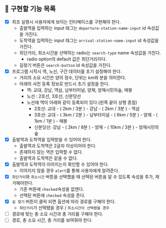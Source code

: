 ## 📝 구현할 기능 목록

- [X] 최초 실행시 사용자에게 보이는 인터페이스를 구현해야 한다.
   - 출발역을 입력하는 input 태그는 ```departure-station-name-input``` id 속성값을 가진다.
   - 도착역을 입력하는 input 태그는 ```arrival-station-name-input``` id 속성값을 가진다.
   - 최단거리, 최소시간을 선택하는 radio는 ```search-type``` name 속성값을 가진다.
      - radio option의 default 값은 최단거리이다.
   - 길찾기 버튼은 ```search-button``` id 속성값을 가진다.  
- [X] 프로그램 시작시 역, 노선, 구간 데이터를 초기 설정해야 한다.
   - 거리의 소요 시간은 양의 정수, 단위는 km와 분을 의미한다.
   - 아래의 사전 등록 정보로 반드시 초기 설정을 한다.
      - 역: 교대, 강남, 역삼, 남부터미널, 양재, 양재시민의숲, 매봉
      - 노선 : 2호선, 3호선, 신분당선 
      - 노선에 역이 아래와 같이 등록되어 있다.(왼쪽 끝이 상행 종점)
        - 2호선: 교대 - ( 2km / 3분 ) - 강남 - ( 2km / 3분 ) - 역삼
        - 3호선: 교대 - ( 3km / 2분 ) - 남부터미널 - ( 6km / 5분 ) - 양재 - ( 1km / 1분 ) - 매봉
        - 신분당선: 강남 - ( 2km / 8분 ) - 양재 - ( 10km / 3분 ) - 양재시민의숲
- [X] 출발역과 도착역을 입력받을 수 있어야 한다.
   - 출발역과 도착역은 2글자 이상이어야 한다.
   - 존재하지 않는 역은 입력할 수 없다.
   - 출발역과 도착역은 같을 수 없다.
- [X] 출발역과 도착역이 이어지는지 확인할 수 있어야 한다.
   - 이어지지 않을 경우 ```alert```를 통해 사용자에게 알려준다.
- [X] ```최단거리```와 ```최소시간``` 버튼을 선택했을 때 선택된 버튼을 알 수 있도록 속성을 추가, 제거해야한다.
   - 기존 버튼에 ```checked```속성을 없앤다.
   - 선택된 버튼에 ```checked``` 속성을 준다.
- [X] ```길 찾기``` 버튼이 클릭 되면 옵션에 따라 경로를 구해야 한다.
   - ```최단거리```가 선택됐을 경우 / ```최소시간이 선택됐을 경우```
- [ ] 경로에 맞는 총 소요 시간과 총 거리를 구해야 한다.
- [ ] 경로, 총 소요 시간, 총 거리를 보여줘야 한다.
